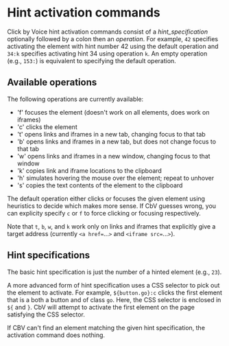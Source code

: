 # Hint activation commands

Click by Voice hint activation commands consist of a
*hint_specification* optionally followed by a colon then an *operation*.
For example, `42` specifies activating the element with hint number 42
using the default operation and `34:k` specifies activating hint 34
using operation `k`.  An empty operation (e.g., `153:`) is equivalent to
specifying the default operation.


## Available operations

The following operations are currently available:

* 'f' focuses the element (doesn't work on all elements, does work on iframes)
* 'c' clicks the element
* 't' opens links and iframes in a new tab, changing focus to that tab
* 'b' opens links and iframes in a new tab, but does not change focus to
that tab
* 'w' opens links and iframes in a new window, changing focus to that window
* 'k' copies link and iframe locations to the clipboard
* 'h' simulates hovering the mouse over the element; repeat to unhover
* 's' copies the text contents of the element to the clipboard

The default operation either clicks or focuses the given element using
heuristics to decide which makes more sense.  If CbV guesses wrong, you
can explicity specify `c` or `f` to force clicking or focusing
respectively.

Note that `t`, `b`, `w`, and `k` work only on links and iframes that
explicitly give a target address (currently `<a href=`...`>` and
`<iframe src=`...`>`).


##  Hint specifications

The basic hint specification is just the number of a hinted element
(e.g., `23`).

A more advanced form of hint specification uses a CSS selector to pick
out the element to activate.  For example, `${button.go}:c` clicks the
first element that is a both a button and of class `go`.  Here, the CSS
selector is enclosed in `${` and `}`.  CbV will attempt to activate the
first element on the page satisfying the CSS selector.

If CBV can't find an element matching the given hint specification, the
activation command does nothing.
